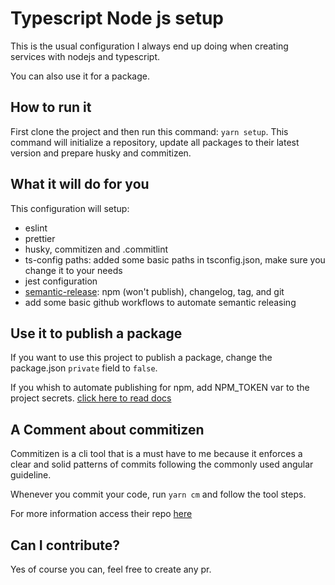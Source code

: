 # Typescript Node js setup

This is the usual configuration I always end up doing when creating services with nodejs and typescript.

You can also use it for a package.

## How to run it

First clone the project and then run this command: `yarn setup`. This command will initialize a repository, update all packages to their latest version and prepare husky and commitizen.

## What it will do for you

This configuration will setup:

-   eslint
-   prettier
-   husky, commitizen and .commitlint
-   ts-config paths: added some basic paths in tsconfig.json, make sure you change it to your needs
-   jest configuration
-   [semantic-release](https://semantic-release.gitbook.io/semantic-release/): npm (won't publish), changelog, tag, and git
-   add some basic github workflows to automate semantic releasing

## Use it to publish a package

If you want to use this project to publish a package, change the package.json `private` field to `false`.

If you whish to automate publishing for npm, add NPM_TOKEN var to the project secrets. [click here to read docs](https://github.com/semantic-release/npm)

## A Comment about commitizen

Commitizen is a cli tool that is a must have to me because it enforces a clear and solid patterns of commits following the commonly used angular guideline.

Whenever you commit your code, run `yarn cm` and follow the tool steps.

For more information access their repo [here](https://hola.com)

## Can I contribute?

Yes of course you can, feel free to create any pr.
